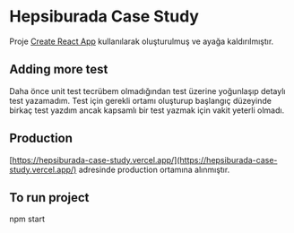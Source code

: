 # Hepsiburada Case Study

Proje [Create React App](https://github.com/facebook/create-react-app) kullanılarak oluşturulmuş ve ayağa kaldırılmıştır.


## Adding more test

Daha önce unit test tecrübem olmadığından test üzerine yoğunlaşıp detaylı test yazamadım. 
Test için gerekli ortamı oluşturup başlangıç düzeyinde birkaç test yazdım ancak kapsamlı bir test yazmak için vakit yeterli olmadı.


## Production

[https://hepsiburada-case-study.vercel.app/](https://hepsiburada-case-study.vercel.app/) adresinde production ortamına alınmıştır.


## To run project

npm start
